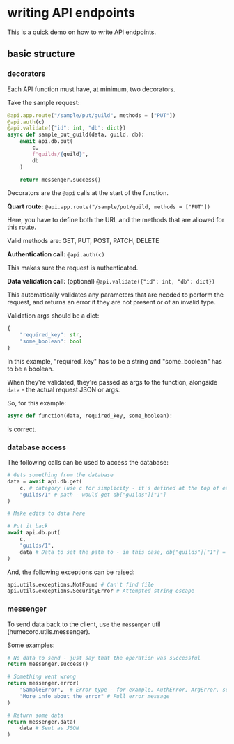 # writing API endpoints

This is a quick demo on how to write API endpoints.

## basic structure

### decorators
Each API function must have, at minimum, two decorators.

Take the sample request:
```py
@api.app.route("/sample/put/guild", methods = ["PUT"])
@api.auth(c)
@api.validate({"id": int, "db": dict})
async def sample_put_guild(data, guild, db):
    await api.db.put(
        c,
        f"guilds/{guild}",
        db
    )

    return messenger.success()
```

Decorators are the `@api` calls at the start of the function.

**Quart route:**
`@api.app.route("/sample/put/guild, methods = ["PUT"])`

Here, you have to define both the URL and the methods that are allowed for this route.

Valid methods are:
    GET, PUT, POST, PATCH, DELETE

**Authentication call:**
`@api.auth(c)`

This makes sure the request is authenticated.

**Data validation call:** (optional)
`@api.validate({"id": int, "db": dict})`

This automatically validates any parameters that are needed to perform the request, and returns an error if they are not present or of an invalid type.

Validation args should be a dict:

```py
{
    "required_key": str,
    "some_boolean": bool
}
```

In this example, "required_key" has to be a string and "some_boolean" has to be a boolean.

When they're validated, they're passed as args to the function, alongside `data` - the actual request JSON or args.

So, for this example:
```py
async def function(data, required_key, some_boolean):
```
is correct.

### database access

The following calls can be used to access the database:

```py
# Gets something from the database
data = await api.db.get(
    c, # category (use c for simplicity - it's defined at the top of each file)
    "guilds/1" # path - would get db["guilds"]["1"]
)

# Make edits to data here

# Put it back
await api.db.put(
    c,
    "guilds/1",
    data # Data to set the path to - in this case, db["guilds"]["1"] = data
)
```

And, the following exceptions can be raised:
```py
api.utils.exceptions.NotFound # Can't find file
api.utils.exceptions.SecurityError # Attempted string escape
```

### messenger
To send data back to the client, use the `messenger` util (humecord.utils.messenger).

Some examples:
```py
# No data to send - just say that the operation was successful
return messenger.success()

# Something went wrong
return messenger.error(
    "SampleError",  # Error type - for example, AuthError, ArgError, so on
    "More info about the error" # Full error message
)

# Return some data
return messenger.data(
    data # Sent as JSON
)
```
